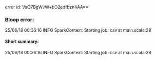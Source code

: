 error id: VsQ7BgWvW+bO2edfbzn4AA==
### Bloop error:

25/06/18 00:36:16 INFO SparkContext: Starting job: csv at main.scala:28
#### Short summary: 

25/06/18 00:36:16 INFO SparkContext: Starting job: csv at main.scala:28